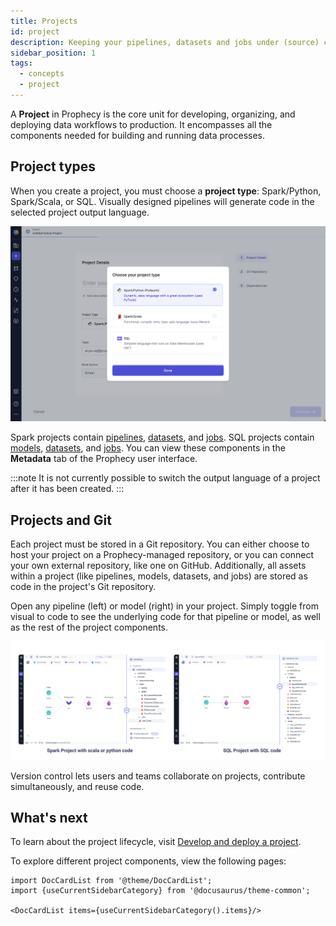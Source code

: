 ```yaml
---
title: Projects
id: project
description: Keeping your pipelines, datasets and jobs under (source) control
sidebar_position: 1
tags:
  - concepts
  - project
---
```


A **Project** in Prophecy is the core unit for developing, organizing, and deploying data workflows to production. It encompasses all the components needed for building and running data processes.

## Project types

When you create a project, you must choose a **project type**: Spark/Python, Spark/Scala, or SQL. Visually designed pipelines will generate code in the selected project output language.

![Project language](../img/project_language.png)

Spark projects contain [pipelines](docs/concepts/project/pipelines.md), [datasets](docs/concepts/project/dataset.md), and [jobs](docs/Orchestration/Orchestration.md). SQL projects contain [models](docs/concepts/project/models.md), [datasets](docs/concepts/project/dataset.md), and [jobs](docs/Orchestration/Orchestration.md). You can view these components in the **Metadata** tab of the Prophecy user interface.

:::note
It is not currently possible to switch the output language of a project after it has been created.
:::

## Projects and Git

Each project must be stored in a Git repository. You can either choose to host your project on a Prophecy-managed repository, or you can connect your own external repository, like one on GitHub. Additionally, all assets within a project (like pipelines, models, datasets, and jobs) are stored as code in the project's Git repository.

Open any pipeline (left) or model (right) in your project. Simply toggle from visual to code to see the underlying code for that pipeline or model, as well as the rest of the project components.

![Visual To Code](img/code-to-visual.png)

Version control lets users and teams collaborate on projects, contribute simultaneously, and reuse code.

## What's next

To learn about the project lifecycle, visit [Develop and deploy a project](docs/ci-cd/deployment/deploy-project.md).

To explore different project components, view the following pages:

```mdx-code-block
import DocCardList from '@theme/DocCardList';
import {useCurrentSidebarCategory} from '@docusaurus/theme-common';

<DocCardList items={useCurrentSidebarCategory().items}/>
```
